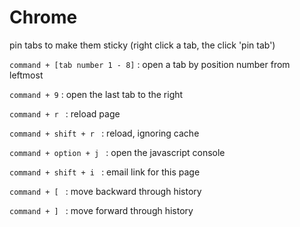 # Chrome

pin tabs to make them sticky (right click a tab, the click 'pin tab')

`command + [tab number 1 - 8]` : open a tab by position number from leftmost

`command + 9` : open the last tab to the right

`command + r ` : reload page

`command + shift + r ` : reload, ignoring cache

`command + option + j ` : open the javascript console

`command + shift + i ` : email link for this page

`command + [ ` : move backward through history

`command + ] ` : move forward through history
